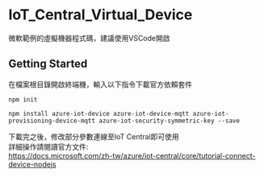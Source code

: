 # IoT_Central_Virtual_Device
微軟範例的虛擬機器程式碼，建議使用VSCode開啟

## Getting Started

在檔案根目錄開啟終端機，輸入以下指令下載官方依賴套件

```
npm init

npm install azure-iot-device azure-iot-device-mqtt azure-iot-provisioning-device-mqtt azure-iot-security-symmetric-key --save
```

下載完之後，修改部分參數連線至IoT Central即可使用<br>
詳細操作請閱讀官方文件:<br>
https://docs.microsoft.com/zh-tw/azure/iot-central/core/tutorial-connect-device-nodejs


